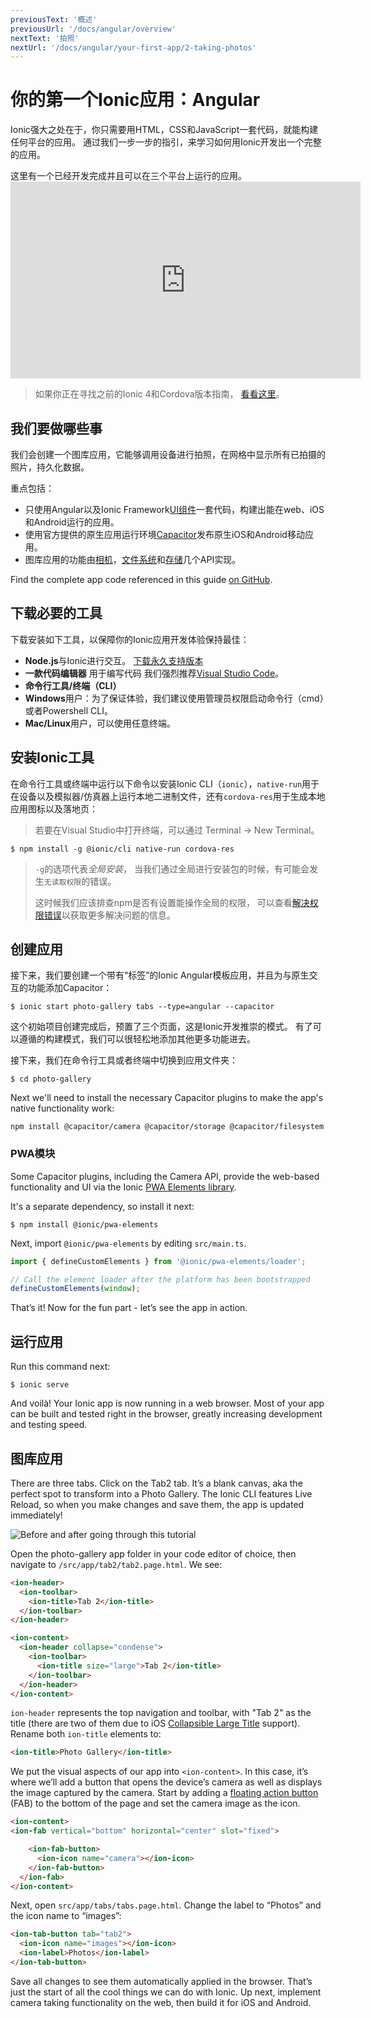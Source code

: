```yaml
---
previousText: '概述'
previousUrl: '/docs/angular/overview'
nextText: '拍照'
nextUrl: '/docs/angular/your-first-app/2-taking-photos'
---
```


# 你的第一个Ionic应用：Angular

Ionic强大之处在于，你只需要用HTML，CSS和JavaScript一套代码，就能构建任何平台的应用。 通过我们一步一步的指引，来学习如何用Ionic开发出一个完整的应用。

这里有一个已经开发完成并且可以在三个平台上运行的应用。 <iframe width="560" height="315" src="https://www.youtube.com/embed/0ASQ13Y1Rk4" frameborder="0" allow="accelerometer; autoplay; encrypted-media; gyroscope; picture-in-picture" allowfullscreen mark="crwd-mark"></iframe> 

> 如果你正在寻找之前的Ionic 4和Cordova版本指南， [看看这里](/docs/developer-resources/guides/first-app-v4/intro)。

## 我们要做哪些事

我们会创建一个图库应用，它能够调用设备进行拍照，在网格中显示所有已拍摄的照片，持久化数据。

重点包括：

* 只使用Angular以及Ionic Framework[UI组件](https://ionicframework.com/docs/components)一套代码，构建出能在web、iOS和Android运行的应用。
* 使用官方提供的原生应用运行环境[Capacitor](https://capacitor.ionicframework.com)发布原生iOS和Android移动应用。
* 图库应用的功能由[相机](https://capacitor.ionicframework.com/docs/apis/camera)，[文件系统](https://capacitor.ionicframework.com/docs/apis/filesystem)和[存储](https://capacitor.ionicframework.com/docs/apis/storage)几个API实现。

Find the complete app code referenced in this guide [on GitHub](https://github.com/ionic-team/photo-gallery-capacitor-ng).

## 下载必要的工具

下载安装如下工具，以保障你的Ionic应用开发体验保持最佳：

* **Node.js**与Ionic进行交互。 [下载永久支持版本](https://nodejs.org/en/)
* **一款代码编辑器** 用于编写代码 我们强烈推荐[Visual Studio Code](https://code.visualstudio.com/)。
* **命令行工具/终端（CLI）** 
 * **Windows**用户：为了保证体验，我们建议使用管理员权限启动命令行（cmd）或者Powershell CLI。
 * **Mac/Linux**用户，可以使用任意终端。

## 安装Ionic工具

在命令行工具或终端中运行以下命令以安装Ionic CLI（`ionic`），`native-run`用于在设备以及模拟器/仿真器上运行本地二进制文件，还有`cordova-res`用于生成本地应用图标以及落地页：

> 若要在Visual Studio中打开终端，可以通过 Terminal -> New Terminal。

```shell
$ npm install -g @ionic/cli native-run cordova-res
```

> `-g`的选项代表*全局安装*， 当我们通过全局进行安装包的时候，有可能会发生`无读取权限`的错误。
> 
> 这时候我们应该排查npm是否有设置能操作全局的权限， 可以查看[解决权限错误](/docs/developing/tips#resolving-permission-errors)以获取更多解决问题的信息。

## 创建应用

接下来，我们要创建一个带有“标签”的Ionic Angular模板应用，并且为与原生交互的功能添加Capacitor：

```shell
$ ionic start photo-gallery tabs --type=angular --capacitor
```

这个初始项目创建完成后，预置了三个页面，这是Ionic开发推崇的模式。 有了可以遵循的构建模式，我们可以很轻松地添加其他更多功能进去。

接下来，我们在命令行工具或者终端中切换到应用文件夹：

```shell
$ cd photo-gallery
```

Next we'll need to install the necessary Capacitor plugins to make the app's native functionality work:

```shell
npm install @capacitor/camera @capacitor/storage @capacitor/filesystem
```

### PWA模块

Some Capacitor plugins, including the Camera API, provide the web-based functionality and UI via the Ionic [PWA Elements library](https://github.com/ionic-team/ionic-pwa-elements).

It's a separate dependency, so install it next:

```shell
$ npm install @ionic/pwa-elements
```

Next, import `@ionic/pwa-elements` by editing `src/main.ts`.

```typescript
import { defineCustomElements } from '@ionic/pwa-elements/loader';

// Call the element loader after the platform has been bootstrapped
defineCustomElements(window);
```

That’s it! Now for the fun part - let’s see the app in action.

## 运行应用

Run this command next:

```shell
$ ionic serve
```

And voilà! Your Ionic app is now running in a web browser. Most of your app can be built and tested right in the browser, greatly increasing development and testing speed.

## 图库应用

There are three tabs. Click on the Tab2 tab. It’s a blank canvas, aka the perfect spot to transform into a Photo Gallery. The Ionic CLI features Live Reload, so when you make changes and save them, the app is updated immediately!

![Before and after going through this tutorial](/docs/assets/img/guides/first-app-cap-ng/email-photogallery.gif)

Open the photo-gallery app folder in your code editor of choice, then navigate to `/src/app/tab2/tab2.page.html`. We see:

```html
<ion-header>
  <ion-toolbar>
    <ion-title>Tab 2</ion-title>
  </ion-toolbar>
</ion-header>

<ion-content>
  <ion-header collapse="condense">
    <ion-toolbar>
      <ion-title size="large">Tab 2</ion-title>
    </ion-toolbar>
  </ion-header>
</ion-content>
```

`ion-header` represents the top navigation and toolbar, with "Tab 2" as the title (there are two of them due to iOS [Collapsible Large Title](https://ionicframework.com/docs/api/title#collapsible-large-titles) support). Rename both `ion-title` elements to:

```html
<ion-title>Photo Gallery</ion-title>
```

We put the visual aspects of our app into `<ion-content>`. In this case, it’s where we’ll add a button that opens the device’s camera as well as displays the image captured by the camera. Start by adding a [floating action button](https://ionicframework.com/docs/api/fab) (FAB) to the bottom of the page and set the camera image as the icon.

```html
<ion-content>
<ion-fab vertical="bottom" horizontal="center" slot="fixed">

    <ion-fab-button>
      <ion-icon name="camera"></ion-icon>
    </ion-fab-button>
  </ion-fab>
</ion-content>
```

Next, open `src/app/tabs/tabs.page.html`. Change the label to “Photos” and the icon name to “images”:

```html
<ion-tab-button tab="tab2">
  <ion-icon name="images"></ion-icon>
  <ion-label>Photos</ion-label>
</ion-tab-button>
```

Save all changes to see them automatically applied in the browser. That’s just the start of all the cool things we can do with Ionic. Up next, implement camera taking functionality on the web, then build it for iOS and Android.